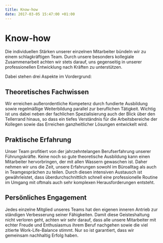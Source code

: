 ```yaml
---
title: Know-how
date: 2017-03-05 15:47:00 +01:00
---
```


# Know-how

Die individuellen Stärken unserer einzelnen Mitarbeiter bündeln wir zu einem schlagkräftigen Team. Durch unsere besonders kollegiale Zusammenarbeit achten wir stets darauf, uns gegenseitig in unserer professionellen Entwicklung nach Kräften zu unterstützen.

Dabei stehen drei Aspekte im Vordergrund:

## Theoretisches Fachwissen

Wir erreichen außerordentliche Kompetenz durch fundierte Ausbildung sowie regelmäßige Weiterbildung parallel zur beruflichen Tätigkeit. Wichtig ist uns dabei neben der fachlichen Spezialisierung auch der Blick über den Tellerrand hinaus, so dass ein tiefes Verständnis für die Arbeitsbereiche der Kollegen sowie das Erreichen ganzheitlicher Lösungen entwickelt wird.

## Praktische Erfahrung

Unser Team profitiert von der jahrzehntelangen Berufserfahrung unserer Führungskräfte. Keine noch so gute theoretische Ausbildung kann einen Mitarbeiter hervorbringen, der mit allen Wassern gewaschen ist. Daher nehmen wir uns die Zeit, unsere Erfahrungen sowohl im Büroalltag als auch in Teamgesprächen zu teilen. Durch diesen intensiven Austausch ist gewährleistet, dass überdurchschnittlich schnell eine professionelle Routine im Umgang mit oftmals auch sehr komplexen Herausforderungen entsteht.

## Persönliches Engagement

Jedes einzelne Mitglied unseres Teams hat den eigenen inneren Antrieb zur ständigen Verbesserung seiner Fähigkeiten. Damit diese Geisteshaltung nicht verloren geht, achten wir sehr darauf, dass alle unsere Mitarbeiter mit echter Freude und Enthusiasmus ihrem Beruf nachgehen sowie die viel zitierte Work-Life-Balance stimmt. Nur so ist garantiert, dass wir gemeinsam nachhaltig Erfolg haben.